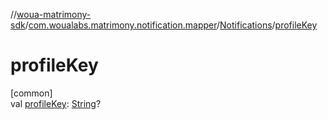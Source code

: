 //[woua-matrimony-sdk](../../../index.md)/[com.woualabs.matrimony.notification.mapper](../index.md)/[Notifications](index.md)/[profileKey](profile-key.md)

# profileKey

[common]\
val [profileKey](profile-key.md): [String](https://kotlinlang.org/api/latest/jvm/stdlib/kotlin/-string/index.html)?
